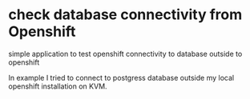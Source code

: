 # check database connectivity from Openshift

simple application to test openshift connectivity to database outside to openshift

In example I tried to connect to postgress database outside my local openshift installation
on KVM.


